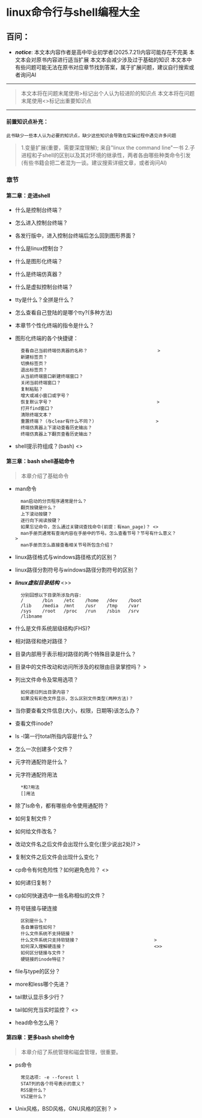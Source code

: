 # linux命令行与shell编程大全

## 百问：
* ***notice***:
    本文本内容作者是高中毕业初学者(2025.7.21)内容可能存在不完美
    本文本会对原书内容进行适当扩展
    本文本会减少涉及过于基础的知识
    本文本中有些问题可能无法在原书对应章节找到答案，属于扩展问题，建议自行搜索或者询问AI
***
>   本文本将在问题末尾使用>标记出个人认为较进阶的知识点
    本文本将在问题末尾使用<>标记出重要知识点
***
####    前置知识点补充：
    此书缺少一些本人认为必要的知识点，缺少这些知识会导致在实操过程中遇见许多问题
>   1.变量扩展(重要，需要深度理解); 来自"linux the command line"一书
    2.子进程和子shell的区别以及其对环境的继承性，两者各由哪些种类命令引发(有些书籍会把二者混为一谈。建议搜索详细文章，或者询问AI)
### 章节
#### 第二章：走进shell
* 什么是控制台终端？
* 怎么进入控制台终端？
* 各发行版中，进入控制台终端后怎么回到图形界面？
* 什么是linux控制台？
* 什么是图形化终端？
* 什么是终端仿真器？
* 什么是虚拟控制台终端？
* tty是什么？全拼是什么？
* 怎么查看自己登陆的是哪个tty?(多种方法)
* 本章节个性化终端的指令是什么？
* 图形化终端的各个快捷键：

        查看自己当前终端仿真器的名称？                          >
        新建标签页？
        切换标签页？
        退出标签页？
        从当前终端窗口新建终端窗口？
        关闭当前终端窗口？
        复制粘贴？
        增大或减小窗口或字号？
        恢复默认字号？                                       >
        打开find窗口？
        清除终端文本？
        重置终端？（与clear有什么不同？）                      >
        终端仿真器上下滚动查看历史输出？
        终端仿真器上下翻页查看历史输出？
* shell提示符组成？(bash)                                   <>
#### 第三章：bash shell基础命令
> 本章介绍了基础命令
* man命令

        man启动的分页程序通常是什么？
        翻页按键是什么？
        上下滚动按键？
        逐行向下阅读按键？
        如果忘记命令，怎么通过关键词查找命令(前提：有man_page)？ <>
        man手册页通常有查询内容在手册中的节号。怎么查看节号？节号有什么意义？                                             >
        man手册页怎么直接查看相关节号所包含介绍？
* linux路径格式与windows路径格式的区别？
* linux路径分割符号与windows路径分割符号的区别？
* ***linux虚拟目录结构***                                   <>>

        分别回想以下目录所涉及内容:
        /       /bin    /etc    /home   /dev    /boot
        /lib    /media  /mnt    /usr    /tmp    /var
        /sys    /root   /proc   /run    /sbin   /srv
        /libname                  
* 什么是文件系统层级结构(FHS)?
* 相对路径和绝对路径？
* 目录内部用于表示相对路径的两个特殊目录是什么？
* 目录中的文件改动和访问所涉及的权限由目录掌控吗？                >
* 列出文件命令及常用选项？

        如何递归列出目录内容？
        如果没有彩色文件显示，怎么区别文件类型(两种方法)？
* 当你要查看文件信息(大小，权限，日期等)该怎么办？
* 查看文件inode?
* ls -l第一行total所指内容是什么？
* 怎么一次创建多个文件？
* 元字符通配符是什么？
* 元字符通配符用法

        *和?用法
        []用法
* 除了ls命令，都有哪些命令使用通配符？
* 如何复制文件？
* 如何给文件改名？
* 改动文件名之后文件会出现什么变化(至少说出2处)?                 >
* 复制文件之后文件会出现什么变化？
* cp命令有何危险性？如何避免危险？                             <>
* 如何递归复制？
* cp如何快速选中一些名称相似的文件？
* 符号链接与硬连接

        区别是什么？
        各自兼容性如何？
        什么文件系统不支持链接？
        什么文件系统只支持软链接？                            >
        如何深入理解硬连接？                                 <>>
        如何区分链接与文件？
        硬链接的inode特征？
* file与type的区分？
* more和less哪个先进？
* tail默认显示多少行？
* tail如何充当实时监控？                                     <>
* head命令怎么用？
#### 第四章：更多bash shell命令
> 本章介绍了系统管理和磁盘管理，很重要。
* ps命令

        常见选项: -e --forest l
        STAT列的各个符号表示的意义？
        RSS是什么？
        VSZ是什么？
* Unix风格，BSD风格，GNU风格的区别？                           >